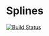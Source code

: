 # Splines

[![Build Status](https://travis-ci.org/jagot/Splines.jl.svg?branch=master)](https://travis-ci.org/jagot/Splines.jl)
